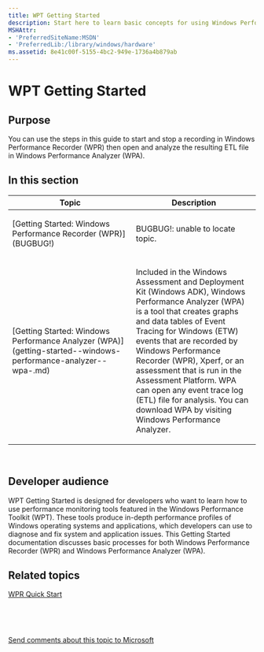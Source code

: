 ```yaml
---
title: WPT Getting Started
description: Start here to learn basic concepts for using Windows Performance Tools (WPT).
MSHAttr:
- 'PreferredSiteName:MSDN'
- 'PreferredLib:/library/windows/hardware'
ms.assetid: 8e41c00f-5155-4bc2-949e-1736a4b879ab
---
```


# WPT Getting Started


## Purpose


You can use the steps in this guide to start and stop a recording in Windows Performance Recorder (WPR) then open and analyze the resulting ETL file in Windows Performance Analyzer (WPA).

## In this section


<table>
<colgroup>
<col width="50%" />
<col width="50%" />
</colgroup>
<thead>
<tr class="header">
<th>Topic</th>
<th>Description</th>
</tr>
</thead>
<tbody>
<tr class="odd">
<td><p>[Getting Started: Windows Performance Recorder (WPR)](BUGBUG!)</p></td>
<td><p>BUGBUG!: unable to locate topic.</p></td>
</tr>
<tr class="even">
<td><p>[Getting Started: Windows Performance Analyzer (WPA)](getting-started--windows-performance-analyzer--wpa-.md)</p></td>
<td><p>Included in the Windows Assessment and Deployment Kit (Windows ADK), Windows Performance Analyzer (WPA) is a tool that creates graphs and data tables of Event Tracing for Windows (ETW) events that are recorded by Windows Performance Recorder (WPR), Xperf, or an assessment that is run in the Assessment Platform. WPA can open any event trace log (ETL) file for analysis. You can download WPA by visiting Windows Performance Analyzer.</p></td>
</tr>
</tbody>
</table>

 

## <a href="" id="developer-audience-heading"></a>Developer audience


WPT Getting Started is designed for developers who want to learn how to use performance monitoring tools featured in the Windows Performance Toolkit (WPT). These tools produce in-depth performance profiles of Windows operating systems and applications, which developers can use to diagnose and fix system and application issues. This Getting Started documentation discusses basic processes for both Windows Performance Recorder (WPR) and Windows Performance Analyzer (WPA).

## Related topics


[WPR Quick Start](p_wpt.wpr_quick_start)

 

 

[Send comments about this topic to Microsoft](mailto:wsddocfb@microsoft.com?subject=Documentation%20feedback%20%5Bp_sxs_wpt\p_sxs_wpt%5D:%20WPT%20Getting%20Started%20%20RELEASE:%20%285/4/2016%29&body=%0A%0APRIVACY%20STATEMENT%0A%0AWe%20use%20your%20feedback%20to%20improve%20the%20documentation.%20We%20don't%20use%20your%20email%20address%20for%20any%20other%20purpose,%20and%20we'll%20remove%20your%20email%20address%20from%20our%20system%20after%20the%20issue%20that%20you're%20reporting%20is%20fixed.%20While%20we're%20working%20to%20fix%20this%20issue,%20we%20might%20send%20you%20an%20email%20message%20to%20ask%20for%20more%20info.%20Later,%20we%20might%20also%20send%20you%20an%20email%20message%20to%20let%20you%20know%20that%20we've%20addressed%20your%20feedback.%0A%0AFor%20more%20info%20about%20Microsoft's%20privacy%20policy,%20see%20http://privacy.microsoft.com/default.aspx. "Send comments about this topic to Microsoft")





